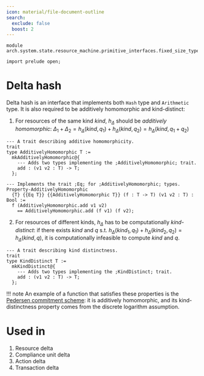 ```yaml
---
icon: material/file-document-outline
search:
  exclude: false
  boost: 2
---
```


```juvix
module
arch.system.state.resource_machine.primitive_interfaces.fixed_size_type.delta_hash;

import prelude open;
```

# Delta hash

Delta hash is an interface that implements both `Hash` type and `Arithmetic` type. It is also required to be additively homomorphic and kind-distinct:

1. For resources of the same kind $kind$, $h_{\Delta}$ should be *additively homomorphic*:
$\Delta_1 + \Delta_2 = h_{\Delta}(kind, q_1) + h_{\Delta}(kind, q_2) =
h_{\Delta}(kind, q_1 + q_2)$

```juvix
--- A trait describing additive homomorphicity.
trait
type AdditivelyHomomorphic T :=
  mkAdditivelyHomomorphic@{
    --- Adds two types implementing the ;AdditivelyHomomorphic; trait.
    add : (v1 v2 : T) -> T;
  };
```


```juvix
--- Implements the trait ;Eq; for ;AdditivelyHomomorphic; types.
Property-AdditivelyHomomorphic
  {T} {{Eq T}} {{AdditivelyHomomorphic T}} (f : T -> T) (v1 v2 : T) : Bool :=
  f (AdditivelyHomomorphic.add v1 v2)
    == AdditivelyHomomorphic.add (f v1) (f v2);
```

2. For resources of different kinds, $h_\Delta$ has to be computationally
*kind-distinct*: if there exists $kind$ and $q$ s.t. $h_\Delta(kind_1, q_1) +
h_\Delta(kind_2, q_2) = h_\Delta(kind, q)$, it is computationally infeasible to
compute $kind$ and $q$.

```juvix
--- A trait describing kind distinctness.
trait
type KindDistinct T :=
  mkKindDistinct@{
    --- Adds two types implementing the ;KindDistinct; trait.
    add : (v1 v2 : T) -> T;
  };
```


!!! note
    An example of a function that satisfies these properties is the [Pedersen commitment scheme](https://link.springer.com/content/pdf/10.1007/3-540-46766-1_9.pdf#page=3): it is additively homomorphic, and its kind-distinctness property comes from the discrete logarithm assumption.

# Used in
1. Resource delta
2. Compliance unit delta
3. Action delta
4. Transaction delta


